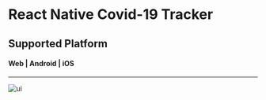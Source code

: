 # React Native Covid-19 Tracker

## Supported Platform

#### Web | Android | iOS

---

![ui](./screenshots.ui.png)
